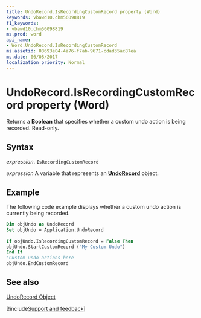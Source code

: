 ```yaml
---
title: UndoRecord.IsRecordingCustomRecord property (Word)
keywords: vbawd10.chm56098819
f1_keywords:
- vbawd10.chm56098819
ms.prod: word
api_name:
- Word.UndoRecord.IsRecordingCustomRecord
ms.assetid: 08693e04-4a76-f7ab-9671-cdad35ac87ea
ms.date: 06/08/2017
localization_priority: Normal
---
```



# UndoRecord.IsRecordingCustomRecord property (Word)

Returns a  **Boolean** that specifies whether a custom undo action is being recorded. Read-only.


## Syntax

_expression_. `IsRecordingCustomRecord`

_expression_ A variable that represents an **[UndoRecord](Word.UndoRecord.md)** object.


## Example

The following code example displays whether a custom undo action is currently being recorded.


```vb
Dim objUndo as UndoRecord 
Set objUndo = Application.UndoRecord 
 
If objUndo.IsRecordingCustomRecord = False Then 
objUndo.StartCustomRecord ("My Custom Undo") 
End If 
'Custom undo actions here 
objUndo.EndCustomRecord 


```


## See also


[UndoRecord Object](Word.UndoRecord.md)

[!include[Support and feedback](~/includes/feedback-boilerplate.md)]